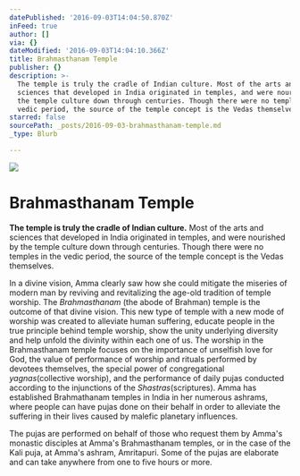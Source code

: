 ```yaml
---
datePublished: '2016-09-03T14:04:50.870Z'
inFeed: true
author: []
via: {}
dateModified: '2016-09-03T14:04:10.366Z'
title: Brahmasthanam Temple
publisher: {}
description: >-
  The temple is truly the cradle of Indian culture. Most of the arts and
  sciences that developed in India originated in temples, and were nourished by
  the temple culture down through centuries. Though there were no temples in the
  vedic period, the source of the temple concept is the Vedas themselves.
starred: false
sourcePath: _posts/2016-09-03-brahmasthanam-temple.md
_type: Blurb

---
```

![](https://the-grid-user-content.s3-us-west-2.amazonaws.com/8c75251f-03a8-4925-8710-2829324cda67.png)

# **Brahmasthanam Temple**

**The temple is truly the cradle of Indian culture.** Most of the arts and sciences that developed in India originated in temples, and were nourished by the temple culture down through centuries. Though there were no temples in the vedic period, the source of the temple concept is the Vedas themselves.

In a divine vision, Amma clearly saw how she could mitigate the miseries of modern man by reviving and revitalizing the age-old tradition of temple worship. The _Brahmasthanam_ (the abode of Brahman) temple is the outcome of that divine vision. This new type of temple with a new mode of worship was created to alleviate human suffering, educate people in the true principle behind temple worship, show the unity underlying diversity and help unfold the divinity within each one of us. The worship in the Brahmasthanam temple focuses on the importance of unselfish love for God, the value of performance of worship and rituals performed by devotees themselves, the special power of congregational _yagnas_(collective worship), and the performance of daily pujas conducted according to the injunctions of the _Shastras_(scriptures). Amma has established Brahmathanam temples in India in her numerous ashrams, where people can have pujas done on their behalf in order to alleviate the suffering in their lives caused by malefic planetary influences.

The pujas are performed on behalf of those who request them by Amma's monastic disciples at Amma's Brahmasthanam temples, or in the case of the Kali puja, at Amma's ashram, Amritapuri. Some of the pujas are elaborate and can take anywhere from one to five hours or more.